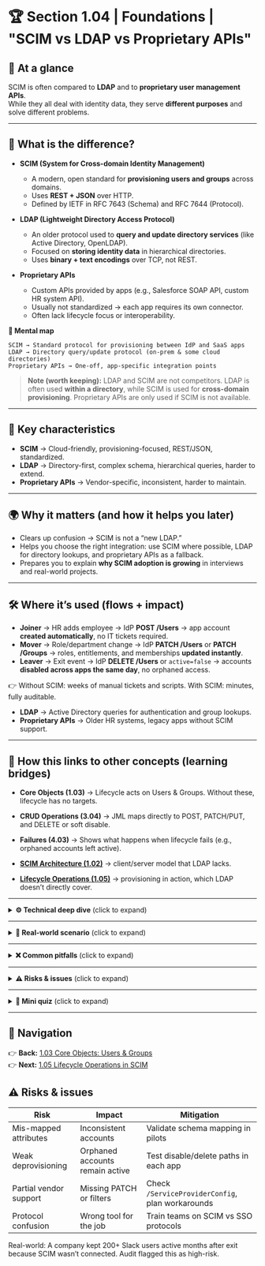# 🏆 Section 1.04 | Foundations | **"SCIM vs LDAP vs Proprietary APIs"**

## 📌 At a glance  
SCIM is often compared to **LDAP** and to **proprietary user management APIs**.  
While they all deal with identity data, they serve **different purposes** and solve different problems.  

---

## 📖 What is the difference?  
- **SCIM (System for Cross-domain Identity Management)**  
  - A modern, open standard for **provisioning users and groups** across domains.  
  - Uses **REST + JSON** over HTTP.  
  - Defined by IETF in RFC 7643 (Schema) and RFC 7644 (Protocol).  

- **LDAP (Lightweight Directory Access Protocol)**  
  - An older protocol used to **query and update directory services** (like Active Directory, OpenLDAP).  
  - Focused on **storing identity data** in hierarchical directories.  
  - Uses **binary + text encodings** over TCP, not REST.  

- **Proprietary APIs**  
  - Custom APIs provided by apps (e.g., Salesforce SOAP API, custom HR system API).  
  - Usually not standardized → each app requires its own connector.  
  - Often lack lifecycle focus or interoperability.  

**🔄 Mental map**
```text
SCIM → Standard protocol for provisioning between IdP and SaaS apps
LDAP → Directory query/update protocol (on-prem & some cloud directories)
Proprietary APIs → One-off, app-specific integration points
```

> **Note (worth keeping):** LDAP and SCIM are not competitors. LDAP is often used **within a directory**, while SCIM is used for **cross-domain provisioning**. Proprietary APIs are only used if SCIM is not available.  

---

## 🔑 Key characteristics  
- **SCIM** → Cloud-friendly, provisioning-focused, REST/JSON, standardized.  
- **LDAP** → Directory-first, complex schema, hierarchical queries, harder to extend.  
- **Proprietary APIs** → Vendor-specific, inconsistent, harder to maintain.  

---

## 🌍 Why it matters (and how it helps you later)  
- Clears up confusion → SCIM is not a “new LDAP.”  
- Helps you choose the right integration: use SCIM where possible, LDAP for directory lookups, and proprietary APIs as a fallback.  
- Prepares you to explain **why SCIM adoption is growing** in interviews and real-world projects.  

---

## 🛠️ Where it’s used (flows + impact)
- **Joiner** → HR adds employee → IdP **POST /Users** → app account **created automatically**, no IT tickets required.
- **Mover** → Role/department change → IdP **PATCH /Users** or **PATCH /Groups** → roles, entitlements, and memberships **updated instantly**.
- **Leaver** → Exit event → IdP **DELETE /Users** or `active=false` → accounts **disabled across apps the same day**, no orphaned access.

👉 Without SCIM: weeks of manual tickets and scripts. With SCIM: minutes, fully auditable.

- **LDAP** → Active Directory queries for authentication and group lookups.  
- **Proprietary APIs** → Older HR systems, legacy apps without SCIM support.  

---

## 🔗 How this links to other concepts (learning bridges)
- **Core Objects (1.03)** → Lifecycle acts on Users & Groups. Without these, lifecycle has no targets.
- **CRUD Operations (3.04)** → JML maps directly to POST, PATCH/PUT, and DELETE or soft disable.
- **Failures (4.03)** → Shows what happens when lifecycle fails (e.g., orphaned accounts left active).

- **[SCIM Architecture (1.02)](./1.02-scim-architecture.md)** → client/server model that LDAP lacks.  
- **[Lifecycle Operations (1.05)](./1.05-lifecycle-operations.md)** → provisioning in action, which LDAP doesn’t directly cover.  

---

<details>
<summary><strong>⚙️ Technical deep dive</strong> (click to expand)</summary>

**Example SCIM Create User request (REST/JSON):**
```http
POST /scim/v2/Users
Content-Type: application/json

{
  "userName": "jdoe",
  "name": { "givenName": "John", "familyName": "Doe" },
  "emails": [{ "value": "jdoe@example.com", "primary": true }]
}
```

**Equivalent LDAP Add User (LDIF):**
```ldif
dn: uid=jdoe,ou=People,dc=example,dc=com
objectClass: inetOrgPerson
cn: John Doe
sn: Doe
uid: jdoe
mail: jdoe@example.com
```

**Proprietary API Example (SOAP snippet):**
```xml
<createUser>
  <username>jdoe</username>
  <firstName>John</firstName>
  <lastName>Doe</lastName>
  <email>jdoe@example.com</email>
</createUser>
```
</details>

---

<details>
<summary><strong>🏢 Real-world scenario</strong> (click to expand)</summary>
An enterprise integrates Okta with three apps:  
- **Slack** → via SCIM. User accounts are automatically provisioned and deprovisioned.  
- **Active Directory** → accessed via LDAP for on-prem authentication and group queries.  
- **Legacy HR system** → integrated using its proprietary SOAP API until a SCIM adapter is built.  
</details>

---

<details>
<summary><strong>❌ Common pitfalls</strong> (click to expand)</summary>

- Thinking SCIM replaces LDAP (they solve different problems).  
- Using proprietary APIs when SCIM is available → leads to unnecessary complexity.  
- Forgetting that LDAP schemas are hierarchical and not JSON-based.  
- Underestimating the cost of maintaining proprietary connectors.  
</details>

---

<details>
<summary><strong>⚠️ Risks & issues</strong> (click to expand)</summary>

| Risk | Impact | Mitigation |
|------|--------|------------|
| Wrong protocol choice | Failed or costly integration | Use SCIM when available, LDAP for directories |
| Proprietary lock-in | High maintenance, vendor dependency | Replace with SCIM when possible |
| Confusion in interviews | Missed opportunities | Remember: SCIM = provisioning, LDAP = directories |
</details>

---

<details>
<summary><strong>📝 Mini quiz</strong> (click to expand)</summary>

1) Which protocol is designed specifically for cross-domain provisioning?  
a) LDAP  
b) Proprietary APIs  
c) SCIM  
d) None of the above  

2) Which is most likely used to query groups in Active Directory?  
a) SCIM  
b) LDAP  
c) Proprietary APIs  
d) OIDC  

3) True or False: SCIM replaces LDAP in all cases.  
</details>

---

## 🔗 Navigation  
👉 **Back:** [1.03 Core Objects: Users & Groups](./1.03-core-objects.md)  
👉 **Next:** [1.05 Lifecycle Operations in SCIM](./1.05-lifecycle-operations.md)  

## ⚠️ Risks & issues
| Risk | Impact | Mitigation |
|------|--------|------------|
| Mis-mapped attributes | Inconsistent accounts | Validate schema mapping in pilots |
| Weak deprovisioning | Orphaned accounts remain active | Test disable/delete paths in each app |
| Partial vendor support | Missing PATCH or filters | Check `/ServiceProviderConfig`, plan workarounds |
| Protocol confusion | Wrong tool for the job | Train teams on SCIM vs SSO protocols |

Real-world: A company kept 200+ Slack users active months after exit because SCIM wasn’t connected. Audit flagged this as high-risk.
